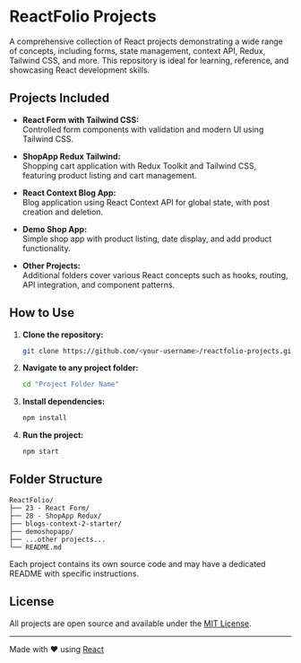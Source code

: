# ReactFolio Projects

A comprehensive collection of React projects demonstrating a wide range of concepts, including forms, state management, context API, Redux, Tailwind CSS, and more. This repository is ideal for learning, reference, and showcasing React development skills.

## Projects Included

- **React Form with Tailwind CSS:**  
  Controlled form components with validation and modern UI using Tailwind CSS.

- **ShopApp Redux Tailwind:**  
  Shopping cart application with Redux Toolkit and Tailwind CSS, featuring product listing and cart management.

- **React Context Blog App:**  
  Blog application using React Context API for global state, with post creation and deletion.

- **Demo Shop App:**  
  Simple shop app with product listing, date display, and add product functionality.

- **Other Projects:**  
  Additional folders cover various React concepts such as hooks, routing, API integration, and component patterns.

## How to Use

1. **Clone the repository:**
   ```sh
   git clone https://github.com/<your-username>/reactfolio-projects.git
   ```

2. **Navigate to any project folder:**
   ```sh
   cd "Project Folder Name"
   ```

3. **Install dependencies:**
   ```sh
   npm install
   ```

4. **Run the project:**
   ```sh
   npm start
   ```

## Folder Structure

```
ReactFolio/
├── 23 - React Form/
├── 28 - ShopApp Redux/
├── blogs-context-2-starter/
├── demoshopapp/
├── ...other projects...
└── README.md
```

Each project contains its own source code and may have a dedicated README with specific instructions.

## License

All projects are open source and available under the [MIT License](LICENSE).

---

Made with ❤️ using [React](https://reactjs.org/)